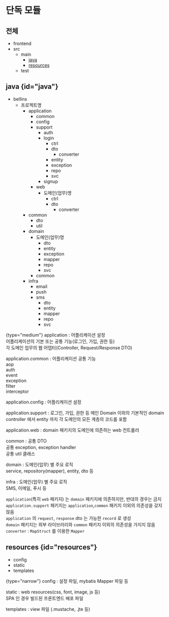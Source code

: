 # 단독 모듈

## 전체

- frontend
- src
    - main
        - [java](#java)
        - [resources](#resources)
    - test

## java {id="java"}

- bellins
    - 프로젝트명
        - application
            - common
            - config
            - support
                - auth
                - login
                    - ctrl
                    - dto
                        - converter
                    - entity
                    - exception
                    - repo
                    - svc
                - signup
            - web
                - 도메인(업무)명
                    - ctrl
                    - dto
                        - converter
        - common
            - dto
            - util
        - domain
            - 도메인(업무)명
                - dto
                - entity
                - exception
                - mapper
                - repo
                - svc
            - common
        - infra
            - email
            - push
            - sms
                - dto
                - entity
                - mapper
                - repo
                - svc

{type="medium"}
application
: 어플리케이션 설정  
어플리케이션의 기본 또는 공통 기능(로그인, 가입, 권한 등)  
각 도메인 업무의 웹 어뎁터(Controller, Request/Response DTO)

application.common
: 어플리케이션 공통 기능  
aop  
auth  
event  
exception  
filter  
interceptor

application.config
: 어플리케이션 설정

application.support
: 로그인, 가입, 권한 등 메인 Domain 이외의 기본적인 domain  
controller 에서 entity 까지 각 도메인의 모든 계층의 코드를 포함

application.web
: domain 패키지의 도메인에 의존하는 web 컨트롤러

common
: 공통 DTO  
공통 exception, exception handler  
공통 util 클래스

domain
: 도메인(업무) 별 주요 로직  
service, repository(mapper), entity, dto 등

infra
: 도메인(업무) 별 주요 로직  
SMS, 이메일, 푸시 등

`application`(특히 `web` 패키지) 는 `domain` 패키지에 의존하지만, 반대의 경우는 금지  
`application.support` 패키지는 `application`,`common` 패키지 이외의 의존성을 갖지 않음  
`application` 의 `request`, `response` dto 는 가능한 `record` 로 생성  
`domain` 패키지는 외부 라이브러리와 `common` 패키지 이외의 의존성을 가지지 않음  
`converter` : `MapStruct` 를 이용한 `Mapper`

## resources {id="resources"}

- config
- static
- templates

{type="narrow"}
config
: 설정 파일, mybatis Mapper 파일 등

static
: web resources(css, font, image, js 등)  
SPA 인 경우 빌드된 프론트엔드 배포 파일

templates
: view 파일 (.mustache, .jte 등)